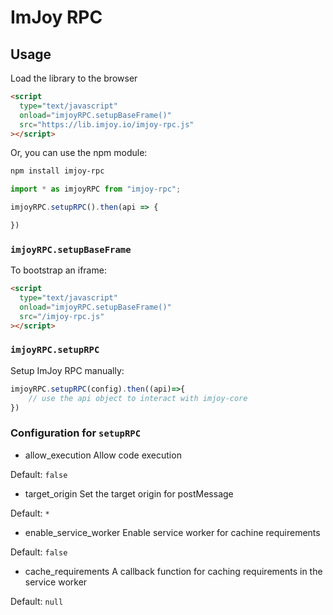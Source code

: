 # ImJoy RPC

## Usage

Load the library to the browser
```html
<script
  type="text/javascript"
  onload="imjoyRPC.setupBaseFrame()"
  src="https://lib.imjoy.io/imjoy-rpc.js"
></script>
```

Or, you can use the npm module:
```bash
npm install imjoy-rpc
```

```js
import * as imjoyRPC from "imjoy-rpc";

imjoyRPC.setupRPC().then(api => {

})

```

### `imjoyRPC.setupBaseFrame`
To bootstrap an iframe:
```html
<script
  type="text/javascript"
  onload="imjoyRPC.setupBaseFrame()"
  src="/imjoy-rpc.js"
></script>
```

### `imjoyRPC.setupRPC`

Setup ImJoy RPC manually:
```js
imjoyRPC.setupRPC(config).then((api)=>{
    // use the api object to interact with imjoy-core
})
```

### Configuration for `setupRPC`
 * allow_execution
  Allow code execution

  Default: `false`

 * target_origin
  Set the target origin for postMessage

  Default: `*`
 * enable_service_worker
  Enable service worker for cachine requirements

  Default: `false`

 * cache_requirements
  A callback function for caching requirements in the service worker

  Default: `null`
